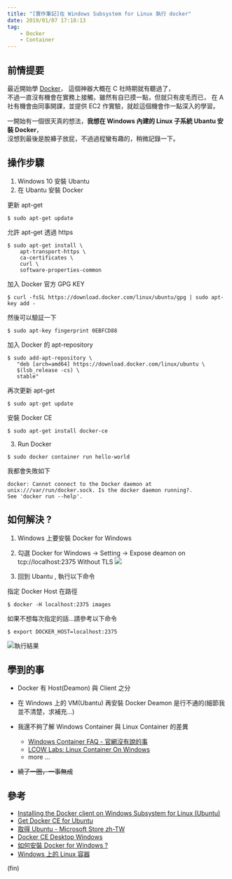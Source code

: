 ```yaml
---
title: "[實作筆記]在 Windows Subsystem for Linux 執行 docker"
date: 2019/01/07 17:18:13
tag:
    - Docker
    - Container
---
```


## 前情提要

最近開始學 [Docker](https://www.docker.com/)， 這個神器大概在 C 社時期就有聽過了，  
不過一直沒有機會在實務上接觸，雖然有自已摸一點，但就只有皮毛而已，
在 A 社有機會由同事開課，並提供 EC2 作實驗，就趁這個機會作一點深入的學習。

一開始有一個很天真的想法，**我想在 Windows 內建的 Linux 子系統 Ubantu 安裝 Docker**，  
沒想到最後是脫褲子放屁，不過過程蠻有趣的，稍微記錄一下。

## 操作步驟

1. Windows 10 安裝 Ubantu
2. 在 Ubantu 安裝 Docker

更新 apt-get
```
$ sudo apt-get update
```

允許 apt-get 透過 https 

```
$ sudo apt-get install \
    apt-transport-https \
    ca-certificates \
    curl \
    software-properties-common
```

加入 Docker 官方 GPG KEY

```
$ curl -fsSL https://download.docker.com/linux/ubuntu/gpg | sudo apt-key add -
```

然後可以驗証一下

```
$ sudo apt-key fingerprint 0EBFCD88
```

加入 Docker 的 apt-repository

```
$ sudo add-apt-repository \
   "deb [arch=amd64] https://download.docker.com/linux/ubuntu \
   $(lsb_release -cs) \
   stable"
```

再次更新 apt-get

```
$ sudo apt-get update
```

安裝 Docker CE

```
$ sudo apt-get install docker-ce
```

3. Run Docker 

```
$ sudo docker container run hello-world
```

我都會失敗如下

```
docker: Cannot connect to the Docker daemon at unix:///var/run/docker.sock. Is the docker daemon running?.
See 'docker run --help'.
```

## 如何解決 ? 

1. Windows 上要安裝 Docker for Windows
2. 勾選 Docker for Windows → Setting → Expose deamon on tcp://localhost:2375 Without TLS
![](/images/2019/1/docker.jpg)

3. 回到 Ubantu , 執行以下命令

指定 Docker Host 在路徑

```
$ docker -H localhost:2375 images
```

如果不想每次指定的話…請參考以下命令

```
$ export DOCKER_HOST=localhost:2375
```


![執行結果](/images/2019/1/run_docker_on_window_subsystem_for_Linux_Ubuntu.jpg)


## 學到的事
- Docker 有 Host(Deamon) 與 Client 之分
- 在 Windows 上的 VM(Ubantu) 再安裝 Docker Deamon 是行不通的(細節我並不清楚，求補充…)
- 我還不夠了解 Windows Container 與 Linux Container 的差異
    - [Windows Container FAQ - 官網沒有說的事](https://columns.chicken-house.net/2016/09/05/windows-container-faq/)
    - [LCOW Labs: Linux Container On Windows](https://columns.chicken-house.net/2017/10/04/lcow/)
    - more ... 

- ~~繞了一圈，一事無成~~

## 參考
- [Installing the Docker client on Windows Subsystem for Linux (Ubuntu)](https://medium.com/@sebagomez/installing-the-docker-client-on-ubuntus-windows-subsystem-for-linux-612b392a44c4)
- [Get Docker CE for Ubuntu](https://docs.docker.com/install/linux/docker-ce/ubuntu/)
- [取得 Ubuntu - Microsoft Store zh-TW](https://www.microsoft.com/zh-tw/p/ubuntu/9nblggh4msv6?activetab=pivot%3Aoverviewtab) 
- [Docker CE Desktop Windows](https://hub.docker.com/editions/community/docker-ce-desktop-windows)
- [如何安裝 Docker for Windows ?](https://oomusou.io/docker/docker-for-windows/)
- [Windows 上的 Linux 容器](https://docs.microsoft.com/zh-tw/virtualization/windowscontainers/deploy-containers/linux-containers)

(fin)
